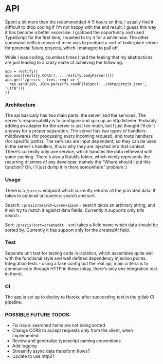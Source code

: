 # API

Spent a bit more then the recommended 4-5 hours on this, I usually find it difficult to drop coding if I'm not happy with the end result. 
I guess this way it has become a better excersise. I grabbed the opportunity and used TypeScript for the first time, I wanted to try it for a while now. The other somewhat selfish reason of mine was to produce a sort of boilerplate server for potencial future projects, which I managed to pull off.

While I was coding, countless times I had the feeling that my abstractions are just leading to a crazy maze of achieving the following:

```
app = restify()
app.use([restify.CORS(), ...restify.bodyParser()])
app.get('/prezis', (res, req) => {
  res.send(200, JSON.parse(fs.readFileSync('../data/prezis.json', 'utf8')))
})
```

### Architecture

The api basically has two main parts: the server and the services.
The server's responsability is to configure and spin up an http listener. Probably adding an adapter for the server is just too much, but I just thought I'll do it anyway for a proper separation. The server has two types of handlers: middlewares (for processing every incoming request), and route handlers (for specific paths). 
The services are input dependent, so they can be used in the server's handlers, this is why they are injected into that context. There's currently only one service, which handles the data retrieveal with some caching.
There's also a lib/utils folder, which nicely represents the recurring dilemma of any developer, namely the "Where should I put this function? Oh, I'll just dump it in there somewhere" problem :)

### Usage

There is a `/prezis` endpoint which currently returns all the provided data. It takes to optional url queries: search and sort. 

Search: `/prezis?search=Lorem+ipsum` - search takes an arbitrary string, and it will try to match it against data fields. Currently it supports only *title* search.

Sort: `/prezis?sort=createdAt` - sort takes a field name which data should be sorted by. Currently it has support only for the *createdAt* field.


### Test

Separate unit test for testing code in isolation, which assembles quite well with the functional style and well defined dependency injection points.
Integration tests - using a fake config but the real api, main criteria is to communicate through HTTP in these (okay, there's only one integration test in there).

### CI

The app is set up to deploy to [Heroku](https://pacific-harbor-98514.herokuapp.com/) after succeeding test in the gitlab CI pipeline.

### POSSIBLE FUTURE TODOS:
  * Fix issue: searched items are not being sorted
  * Change CORS to accept requests only from the client, when implemented
  * Review and generalize typescript naming conventions
  * Add logging
  * Streamify async data transform flows?
  * Update to use http2?
